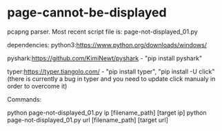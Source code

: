 # page-cannot-be-displayed

pcapng parser.
Most recent script file is: page-not-displayed_01.py

dependencies:
python3:https://www.python.org/downloads/windows/

pyshark:https://github.com/KimiNewt/pyshark - "pip install pyshark"

typer:https://typer.tiangolo.com/ - "pip install typer", "pip install -U click" (there is currently a bug in typer and you need to update click manualy in order to overcome it)

Commands:

python page-not-displayed_01.py ip [filename_path] [target ip]
python page-not-displayed_01.py url [filename_path] [target url]

